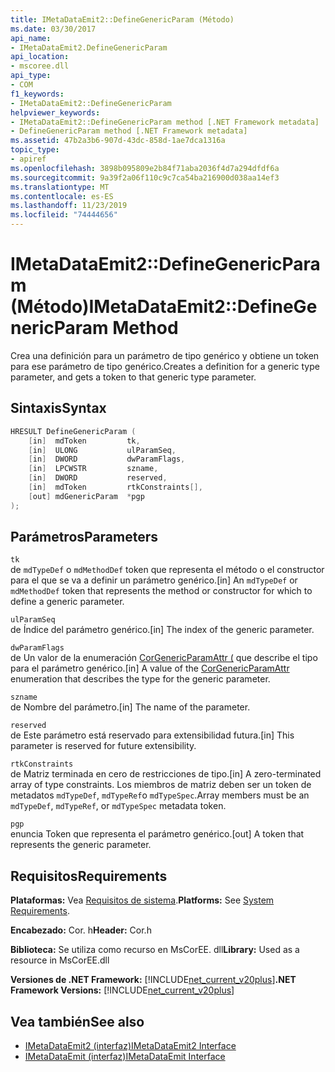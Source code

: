 ```yaml
---
title: IMetaDataEmit2::DefineGenericParam (Método)
ms.date: 03/30/2017
api_name:
- IMetaDataEmit2.DefineGenericParam
api_location:
- mscoree.dll
api_type:
- COM
f1_keywords:
- IMetaDataEmit2::DefineGenericParam
helpviewer_keywords:
- IMetaDataEmit2::DefineGenericParam method [.NET Framework metadata]
- DefineGenericParam method [.NET Framework metadata]
ms.assetid: 47b2a3b6-907d-43dc-858d-1ae7dca1316a
topic_type:
- apiref
ms.openlocfilehash: 3898b095809e2b84f71aba2036f4d7a294dfdf6a
ms.sourcegitcommit: 9a39f2a06f110c9c7ca54ba216900d038aa14ef3
ms.translationtype: MT
ms.contentlocale: es-ES
ms.lasthandoff: 11/23/2019
ms.locfileid: "74444656"
---
```

# <a name="imetadataemit2definegenericparam-method"></a><span data-ttu-id="f9df3-102">IMetaDataEmit2::DefineGenericParam (Método)</span><span class="sxs-lookup"><span data-stu-id="f9df3-102">IMetaDataEmit2::DefineGenericParam Method</span></span>
<span data-ttu-id="f9df3-103">Crea una definición para un parámetro de tipo genérico y obtiene un token para ese parámetro de tipo genérico.</span><span class="sxs-lookup"><span data-stu-id="f9df3-103">Creates a definition for a generic type parameter, and gets a token to that generic type parameter.</span></span>  
  
## <a name="syntax"></a><span data-ttu-id="f9df3-104">Sintaxis</span><span class="sxs-lookup"><span data-stu-id="f9df3-104">Syntax</span></span>  
  
```cpp  
HRESULT DefineGenericParam (   
    [in]  mdToken         tk,   
    [in]  ULONG           ulParamSeq,   
    [in]  DWORD           dwParamFlags,   
    [in]  LPCWSTR         szname,   
    [in]  DWORD           reserved,   
    [in]  mdToken         rtkConstraints[],   
    [out] mdGenericParam  *pgp  
);  
```  
  
## <a name="parameters"></a><span data-ttu-id="f9df3-105">Parámetros</span><span class="sxs-lookup"><span data-stu-id="f9df3-105">Parameters</span></span>  
 `tk`  
 <span data-ttu-id="f9df3-106">de `mdTypeDef` o `mdMethodDef` token que representa el método o el constructor para el que se va a definir un parámetro genérico.</span><span class="sxs-lookup"><span data-stu-id="f9df3-106">[in] An `mdTypeDef` or `mdMethodDef` token that represents the method or constructor for which to define a generic parameter.</span></span>  
  
 `ulParamSeq`  
 <span data-ttu-id="f9df3-107">de Índice del parámetro genérico.</span><span class="sxs-lookup"><span data-stu-id="f9df3-107">[in] The index of the generic parameter.</span></span>  
  
 `dwParamFlags`  
 <span data-ttu-id="f9df3-108">de Un valor de la enumeración [CorGenericParamAttr (](../../../../docs/framework/unmanaged-api/metadata/corgenericparamattr-enumeration.md) que describe el tipo para el parámetro genérico.</span><span class="sxs-lookup"><span data-stu-id="f9df3-108">[in] A value of the [CorGenericParamAttr](../../../../docs/framework/unmanaged-api/metadata/corgenericparamattr-enumeration.md) enumeration that describes the type for the generic parameter.</span></span>  
  
 `szname`  
 <span data-ttu-id="f9df3-109">de Nombre del parámetro.</span><span class="sxs-lookup"><span data-stu-id="f9df3-109">[in] The name of the parameter.</span></span>  
  
 `reserved`  
 <span data-ttu-id="f9df3-110">de Este parámetro está reservado para extensibilidad futura.</span><span class="sxs-lookup"><span data-stu-id="f9df3-110">[in] This parameter is reserved for future extensibility.</span></span>  
  
 `rtkConstraints`  
 <span data-ttu-id="f9df3-111">de Matriz terminada en cero de restricciones de tipo.</span><span class="sxs-lookup"><span data-stu-id="f9df3-111">[in] A zero-terminated array of type constraints.</span></span> <span data-ttu-id="f9df3-112">Los miembros de matriz deben ser un token de metadatos `mdTypeDef`, `mdTypeRef`o `mdTypeSpec`.</span><span class="sxs-lookup"><span data-stu-id="f9df3-112">Array members must be an `mdTypeDef`, `mdTypeRef`, or `mdTypeSpec` metadata token.</span></span>  
  
 `pgp`  
 <span data-ttu-id="f9df3-113">enuncia Token que representa el parámetro genérico.</span><span class="sxs-lookup"><span data-stu-id="f9df3-113">[out] A token that represents the generic parameter.</span></span>  
  
## <a name="requirements"></a><span data-ttu-id="f9df3-114">Requisitos</span><span class="sxs-lookup"><span data-stu-id="f9df3-114">Requirements</span></span>  
 <span data-ttu-id="f9df3-115">**Plataformas:** Vea [Requisitos de sistema](../../../../docs/framework/get-started/system-requirements.md).</span><span class="sxs-lookup"><span data-stu-id="f9df3-115">**Platforms:** See [System Requirements](../../../../docs/framework/get-started/system-requirements.md).</span></span>  
  
 <span data-ttu-id="f9df3-116">**Encabezado:** Cor. h</span><span class="sxs-lookup"><span data-stu-id="f9df3-116">**Header:** Cor.h</span></span>  
  
 <span data-ttu-id="f9df3-117">**Biblioteca:** Se utiliza como recurso en MsCorEE. dll</span><span class="sxs-lookup"><span data-stu-id="f9df3-117">**Library:** Used as a resource in MsCorEE.dll</span></span>  
  
 <span data-ttu-id="f9df3-118">**Versiones de .NET Framework:** [!INCLUDE[net_current_v20plus](../../../../includes/net-current-v20plus-md.md)]</span><span class="sxs-lookup"><span data-stu-id="f9df3-118">**.NET Framework Versions:** [!INCLUDE[net_current_v20plus](../../../../includes/net-current-v20plus-md.md)]</span></span>  
  
## <a name="see-also"></a><span data-ttu-id="f9df3-119">Vea también</span><span class="sxs-lookup"><span data-stu-id="f9df3-119">See also</span></span>

- [<span data-ttu-id="f9df3-120">IMetaDataEmit2 (interfaz)</span><span class="sxs-lookup"><span data-stu-id="f9df3-120">IMetaDataEmit2 Interface</span></span>](../../../../docs/framework/unmanaged-api/metadata/imetadataemit2-interface.md)
- [<span data-ttu-id="f9df3-121">IMetaDataEmit (interfaz)</span><span class="sxs-lookup"><span data-stu-id="f9df3-121">IMetaDataEmit Interface</span></span>](../../../../docs/framework/unmanaged-api/metadata/imetadataemit-interface.md)

